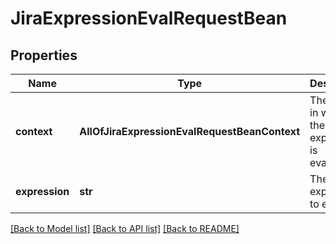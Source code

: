 # JiraExpressionEvalRequestBean

## Properties
Name | Type | Description | Notes
------------ | ------------- | ------------- | -------------
**context** | **AllOfJiraExpressionEvalRequestBeanContext** | The context in which the Jira expression is evaluated. | [optional] 
**expression** | **str** | The Jira expression to evaluate. | 

[[Back to Model list]](../README.md#documentation-for-models) [[Back to API list]](../README.md#documentation-for-api-endpoints) [[Back to README]](../README.md)

